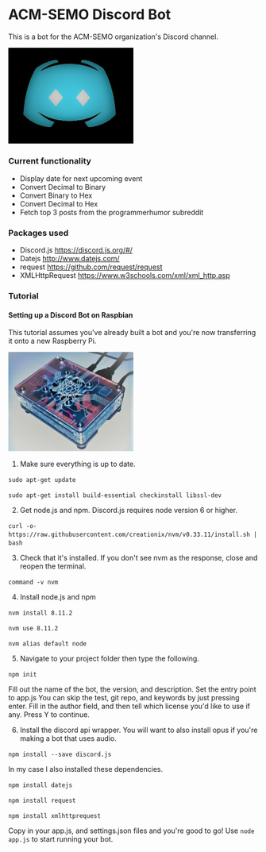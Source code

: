 # ACM-SEMO Discord Bot
This is a bot for the ACM-SEMO organization's Discord channel.

<img src="https://github.com/StaneCobalt/acm-discord-chatbot/blob/master/images/acmsemo-discord-logo.png" width="50%" />

### Current functionality
- Display date for next upcoming event
- Convert Decimal to Binary
- Convert Binary to Hex
- Convert Decimal to Hex
- Fetch top 3 posts from the programmerhumor subreddit

### Packages used
- Discord.js https://discord.js.org/#/
- Datejs http://www.datejs.com/
- request https://github.com/request/request
- XMLHttpRequest https://www.w3schools.com/xml/xml_http.asp

### Tutorial
#### Setting up a Discord Bot on Raspbian
This tutorial assumes you've already built a bot and you're now transferring it onto a new Raspberry Pi.

<img src="https://github.com/StaneCobalt/acm-discord-chatbot/blob/master/images/botHome.JPG" width="50%" />

1. Make sure everything is up to date.

`sudo apt-get update`

`sudo apt-get install build-essential checkinstall libssl-dev`

2. Get node.js and npm. Discord.js requires node version 6 or higher.

`curl -o- https://raw.githubusercontent.com/creationix/nvm/v0.33.11/install.sh | bash`

3. Check that it's installed. If you don't see nvm as the response, close and reopen the terminal.

`command -v nvm`

4. Install node.js and npm

`nvm install 8.11.2`

`nvm use 8.11.2`

`nvm alias default node`

5. Navigate to your project folder then type the following.

`npm init`

Fill out the name of the bot, the version, and description.
Set the entry point to app.js
You can skip the test, git repo, and keywords by just pressing enter.
Fill in the author field, and then tell which license you'd like to use if any.
Press Y to continue.

6. Install the discord api wrapper. You will want to also install opus if you're making a bot that uses audio.

`npm install --save discord.js`

In my case I also installed these dependencies.

`npm install datejs`

`npm install request`

`npm install xmlhttprequest`

Copy in your app.js, and settings.json files and you're good to go!
Use `node app.js` to start running your bot.
